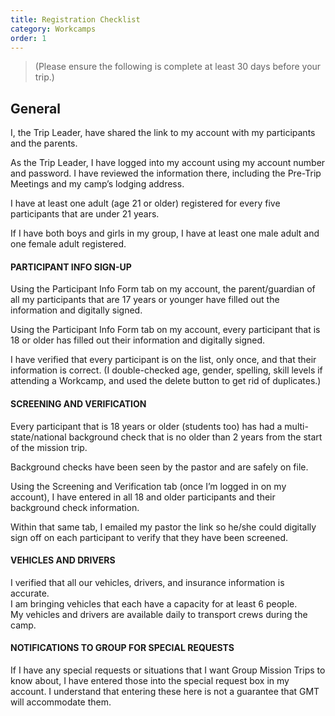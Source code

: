 ```yaml
---
title: Registration Checklist
category: Workcamps
order: 1
---
```


> (Please ensure the following is complete at least 30 days before your trip.)

## General

I, the Trip Leader, have shared the link to my account with my participants and the parents.

As the Trip Leader, I have logged into my account using my account number and password. I have reviewed the information there, including the Pre-Trip Meetings and my camp’s lodging address.

I have at least one adult (age 21 or older) registered for every five participants that are under 21 years.

If I have both boys and girls in my group, I have at least one male adult and one female adult registered.

#### PARTICIPANT INFO SIGN-UP

Using the Participant Info Form tab on my account, the parent/guardian of all my participants that are 17 years or younger have filled out the information and digitally signed.

Using the Participant Info Form tab on my account, every participant that is 18 or older has filled out their information and digitally signed.

I have verified that every participant is on the list, only once, and that their information is correct. (I double-checked age, gender, spelling, skill levels if attending a Workcamp, and used the delete button to get rid of duplicates.)

#### SCREENING AND VERIFICATION

Every participant that is 18 years or older (students too) has had a multi-state/national background check that is no older than 2 years from the start of the mission trip.

Background checks have been seen by the pastor and are safely on file.

Using the Screening and Verification tab (once I’m logged in on my account), I have entered in all 18 and older participants and their background check information.

Within that same tab, I emailed my pastor the link so he/she could digitally sign off on each participant to verify that they have been screened.

#### VEHICLES AND DRIVERS

I verified that all our vehicles, drivers, and insurance information is accurate.<br>I am bringing vehicles that each have a capacity for at least 6 people.<br>My vehicles and drivers are available daily to transport crews during the camp.

#### NOTIFICATIONS TO GROUP FOR SPECIAL REQUESTS

If I have any special requests or situations that I want Group Mission Trips to know about, I have entered those into the special request box in my account. I understand that entering these here is not a guarantee that GMT will accommodate them.
